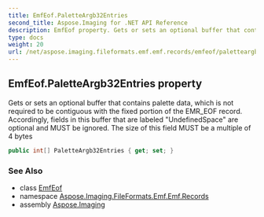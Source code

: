 ```yaml
---
title: EmfEof.PaletteArgb32Entries
second_title: Aspose.Imaging for .NET API Reference
description: EmfEof property. Gets or sets an optional buffer that contains palette data which is not required to be contiguous with the fixed portion of the EMR_EOF record. Accordingly fields in this buffer that are labeled UndefinedSpace are optional and MUST be ignored. The size of this field MUST be a multiple of 4 bytes
type: docs
weight: 20
url: /net/aspose.imaging.fileformats.emf.emf.records/emfeof/paletteargb32entries/
---
```

## EmfEof.PaletteArgb32Entries property

Gets or sets an optional buffer that contains palette data, which is not required to be contiguous with the fixed portion of the EMR_EOF record. Accordingly, fields in this buffer that are labeled "UndefinedSpace" are optional and MUST be ignored. The size of this field MUST be a multiple of 4 bytes

```csharp
public int[] PaletteArgb32Entries { get; set; }
```

### See Also

* class [EmfEof](../)
* namespace [Aspose.Imaging.FileFormats.Emf.Emf.Records](../../emfeof/)
* assembly [Aspose.Imaging](../../../)


